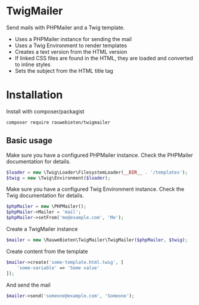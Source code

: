 # TwigMailer

Send mails with PHPMailer and a Twig template.

- Uses a PHPMailer instance for sending the mail
- Uses a Twig Environment to render templates
- Creates a text version from the HTML version
- If linked CSS files are found in the HTML, they are loaded and converted to inline styles
- Sets the subject from the HTML title tag

# Installation

Install with composer/packagist

`
composer require rauwebieten/twigmailer
`

## Basic usage

Make sure you have a configured PHPMailer instance. 
Check the PHPMailer documentation for details.

```php
$loader = new \Twig\Loader\FilesystemLoader(__DIR__ . '/templates');  
$twig = new \Twig\Environment($loader);
```

Make sure you have a configured Twig Environment instance.
Check the Twig documentation for details.

```php
$phpMailer = new \PHPMailer();
$phpMailer->Mailer = 'mail';
$phpMailer->setFrom('me@example.com', 'Me');
```

Create a TwigMailer instance

```php
$mailer = new \RauweBieten\TwigMailer\TwigMailer($phpMailer, $twig);
```

Create content from the template

```php
$mailer->create('some-template.html.twig', [
    'some-variable' => 'Some value'
]);
```

And send the mail

```php
$mailer->send('someone@example.com', 'Someone');
```



